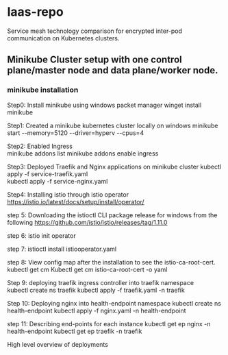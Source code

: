 # Iaas-repo
Service mesh technology comparison for encrypted inter-pod communication on Kubernetes clusters.

## Minikube Cluster setup with one control plane/master node and data plane/worker node.

### minikube installation 

Step0: Install minikube using windows packet manager
 winget install minikube

Step1: Created a minikube kubernetes cluster locally on windows
         	minikube start  --memory=5120  --driver=hyperv  --cpus=4

             

Step2: Enabled Ingress            
                    	minikube addons list
                        minikube addons enable ingress

Step3: Deployed Traefik and Nginx applications on minikube cluster
                kubectl apply -f service-traefik.yaml   
                kubectl apply -f service-nginx.yaml 

Step4: Installing istio through istio operator https://istio.io/latest/docs/setup/install/operator/

step 5: Downloading the istioctl CLI package release for windows from the following  https://github.com/istio/istio/releases/tag/1.11.0

step 6: istio init operator

step 7: istioctl install istiooperator.yaml

step 8: View config map after the installation to see the istio-ca-root-cert.
                kubectl get cm 
				Kubectl get cm istio-ca-root-cert -o yaml

Step 9: deploying traefik ingress controller into traefik namespace            
            kubectl create ns traefik
            kubectl apply -f traefik.yaml -n traefik

Step 10: Deploying nginx into health-endpoint namespace
            kubectl create ns health-endpoint
            kubectl apply -f nginx.yaml -n health-endpoint

step 11: Describing end-points for each instance
           kubectl get ep nginx -n health-endpoint
           kubectl get ep traefik -n traefik

High level overview of deployments





